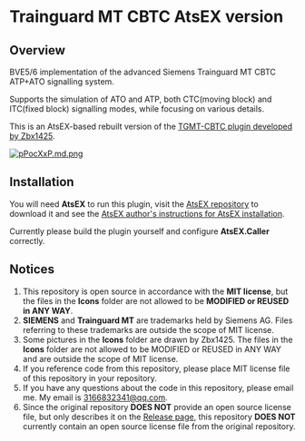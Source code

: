 # Trainguard MT CBTC AtsEX version
## Overview
BVE5/6 implementation of the advanced Siemens Trainguard MT CBTC ATP+ATO signalling system.  

Supports the simulation of ATO and ATP, both CTC(moving block) and ITC(fixed block) signalling modes, while focusing on various details.  

This is an AtsEX-based rebuilt version of the [TGMT-CBTC plugin developed by Zbx1425](https://github.com/zbx1425/TGMT-CBTC).  

[![pPocXxP.md.png](https://z1.ax1x.com/2023/09/22/pPocXxP.md.png)](https://imgse.com/i/pPocXxP)

## Installation
You will need **AtsEX** to run this plugin, visit the [AtsEX repository](https://github.com/automatic9045/AtsEX) to download it and see the [AtsEX author's instructions for AtsEX installation](https://automatic9045.github.io/contents/bve/AtsEX/).  

Currently please build the plugin yourself and configure **AtsEX.Caller** correctly.  

## Notices

1. This repository is open source in accordance with the **MIT license**, but the files in the **Icons** folder are not allowed to be **MODIFIED or REUSED in ANY WAY**. 
2. **SIEMENS** and **Trainguard MT** are trademarks held by Siemens AG. Files referring to these trademarks are outside the scope of MIT license.
3. Some pictures in the **Icons** folder are drawn by Zbx1425. The files in the **Icons** folder are not allowed to be MODIFIED or REUSED in ANY WAY and are outside the scope of MIT license. 
4. If you reference code from this repository, please place MIT license file of this repository in your repository.
5. If you have any questions about the code in this repository, please email me. My email is 3166832341@qq.com.
6. Since the original repository **DOES NOT** provide an open source license file, but only describes it on the [Release page](https://github.com/zbx1425/TGMT-CBTC/releases), this repository **DOES NOT** currently contain an open source license file from the original repository.